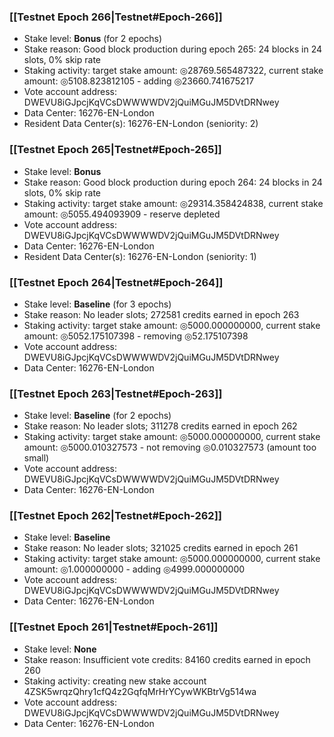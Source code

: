 ### [[Testnet Epoch 266|Testnet#Epoch-266]]
* Stake level: **Bonus** (for 2 epochs)
* Stake reason: Good block production during epoch 265: 24 blocks in 24 slots, 0% skip rate
* Staking activity: target stake amount: ◎28769.565487322, current stake amount: ◎5108.823812105 - adding ◎23660.741675217
* Vote account address: DWEVU8iGJpcjKqVCsDWWWWDV2jQuiMGuJM5DVtDRNwey
* Data Center: 16276-EN-London
* Resident Data Center(s): 16276-EN-London (seniority: 2)
### [[Testnet Epoch 265|Testnet#Epoch-265]]
* Stake level: **Bonus**
* Stake reason: Good block production during epoch 264: 24 blocks in 24 slots, 0% skip rate
* Staking activity: target stake amount: ◎29314.358424838, current stake amount: ◎5055.494093909 - reserve depleted
* Vote account address: DWEVU8iGJpcjKqVCsDWWWWDV2jQuiMGuJM5DVtDRNwey
* Data Center: 16276-EN-London
* Resident Data Center(s): 16276-EN-London (seniority: 1)
### [[Testnet Epoch 264|Testnet#Epoch-264]]
* Stake level: **Baseline** (for 3 epochs)
* Stake reason: No leader slots; 272581 credits earned in epoch 263
* Staking activity: target stake amount: ◎5000.000000000, current stake amount: ◎5052.175107398 - removing ◎52.175107398
* Vote account address: DWEVU8iGJpcjKqVCsDWWWWDV2jQuiMGuJM5DVtDRNwey
* Data Center: 16276-EN-London
### [[Testnet Epoch 263|Testnet#Epoch-263]]
* Stake level: **Baseline** (for 2 epochs)
* Stake reason: No leader slots; 311278 credits earned in epoch 262
* Staking activity: target stake amount: ◎5000.000000000, current stake amount: ◎5000.010327573 - not removing ◎0.010327573 (amount too small)
* Vote account address: DWEVU8iGJpcjKqVCsDWWWWDV2jQuiMGuJM5DVtDRNwey
* Data Center: 16276-EN-London
### [[Testnet Epoch 262|Testnet#Epoch-262]]
* Stake level: **Baseline**
* Stake reason: No leader slots; 321025 credits earned in epoch 261
* Staking activity: target stake amount: ◎5000.000000000, current stake amount: ◎1.000000000 - adding ◎4999.000000000
* Vote account address: DWEVU8iGJpcjKqVCsDWWWWDV2jQuiMGuJM5DVtDRNwey
* Data Center: 16276-EN-London
### [[Testnet Epoch 261|Testnet#Epoch-261]]
* Stake level: **None**
* Stake reason: Insufficient vote credits: 84160 credits earned in epoch 260
* Staking activity: creating new stake account 4ZSK5wrqzQhry1cfQ4z2GqfqMrHrYCywWKBtrVg514wa
* Vote account address: DWEVU8iGJpcjKqVCsDWWWWDV2jQuiMGuJM5DVtDRNwey
* Data Center: 16276-EN-London